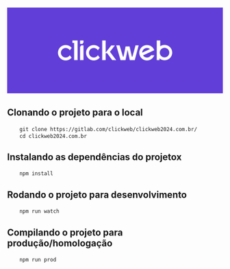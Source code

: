 ![Imagem de capa do projeto](assets/images/docs/readme-capa-image.jpg)

## Clonando o projeto para o local

```
    git clone https://gitlab.com/clickweb/clickweb2024.com.br/
    cd clickweb2024.com.br
```

## Instalando as dependências do projetox

```
    npm install
```

## Rodando o projeto para desenvolvimento

```
    npm run watch
```

## Compilando o projeto para produção/homologação

```
    npm run prod
```